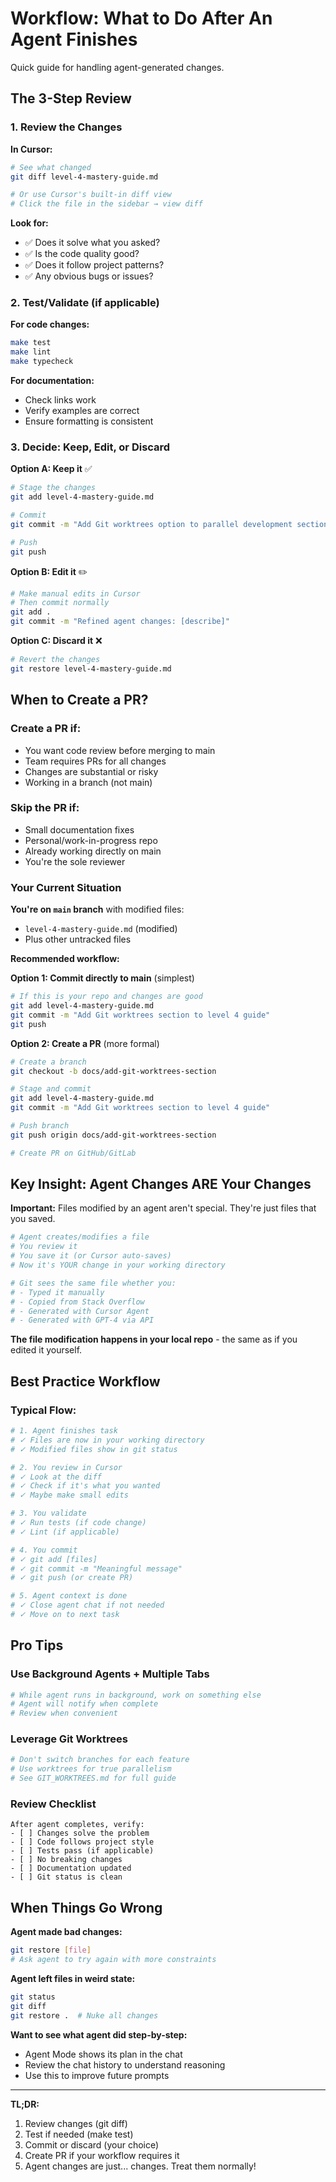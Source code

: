 # Workflow: What to Do After An Agent Finishes

Quick guide for handling agent-generated changes.

## The 3-Step Review

### 1. Review the Changes

**In Cursor:**
```bash
# See what changed
git diff level-4-mastery-guide.md

# Or use Cursor's built-in diff view
# Click the file in the sidebar → view diff
```

**Look for:**
- ✅ Does it solve what you asked?
- ✅ Is the code quality good?
- ✅ Does it follow project patterns?
- ✅ Any obvious bugs or issues?

### 2. Test/Validate (if applicable)

**For code changes:**
```bash
make test
make lint
make typecheck
```

**For documentation:**
- Check links work
- Verify examples are correct
- Ensure formatting is consistent

### 3. Decide: Keep, Edit, or Discard

**Option A: Keep it** ✅
```bash
# Stage the changes
git add level-4-mastery-guide.md

# Commit
git commit -m "Add Git worktrees option to parallel development section"

# Push
git push
```

**Option B: Edit it** ✏️
```bash
# Make manual edits in Cursor
# Then commit normally
git add .
git commit -m "Refined agent changes: [describe]"
```

**Option C: Discard it** ❌
```bash
# Revert the changes
git restore level-4-mastery-guide.md
```

## When to Create a PR?

### Create a PR if:
- You want code review before merging to main
- Team requires PRs for all changes
- Changes are substantial or risky
- Working in a branch (not main)

### Skip the PR if:
- Small documentation fixes
- Personal/work-in-progress repo
- Already working directly on main
- You're the sole reviewer

### Your Current Situation

**You're on `main` branch** with modified files:
- `level-4-mastery-guide.md` (modified)
- Plus other untracked files

**Recommended workflow:**

**Option 1: Commit directly to main** (simplest)
```bash
# If this is your repo and changes are good
git add level-4-mastery-guide.md
git commit -m "Add Git worktrees section to level 4 guide"
git push
```

**Option 2: Create a PR** (more formal)
```bash
# Create a branch
git checkout -b docs/add-git-worktrees-section

# Stage and commit
git add level-4-mastery-guide.md
git commit -m "Add Git worktrees section to level 4 guide"

# Push branch
git push origin docs/add-git-worktrees-section

# Create PR on GitHub/GitLab
```

## Key Insight: Agent Changes ARE Your Changes

**Important:** Files modified by an agent aren't special. They're just files that you saved.

```bash
# Agent creates/modifies a file
# You review it
# You save it (or Cursor auto-saves)
# Now it's YOUR change in your working directory

# Git sees the same file whether you:
# - Typed it manually
# - Copied from Stack Overflow  
# - Generated with Cursor Agent
# - Generated with GPT-4 via API
```

**The file modification happens in your local repo** - the same as if you edited it yourself.

## Best Practice Workflow

### Typical Flow:

```bash
# 1. Agent finishes task
# ✓ Files are now in your working directory
# ✓ Modified files show in git status

# 2. You review in Cursor
# ✓ Look at the diff
# ✓ Check if it's what you wanted
# ✓ Maybe make small edits

# 3. You validate
# ✓ Run tests (if code change)
# ✓ Lint (if applicable)

# 4. You commit
# ✓ git add [files]
# ✓ git commit -m "Meaningful message"
# ✓ git push (or create PR)

# 5. Agent context is done
# ✓ Close agent chat if not needed
# ✓ Move on to next task
```

## Pro Tips

### Use Background Agents + Multiple Tabs
```bash
# While agent runs in background, work on something else
# Agent will notify when complete
# Review when convenient
```

### Leverage Git Worktrees
```bash
# Don't switch branches for each feature
# Use worktrees for true parallelism
# See GIT_WORKTREES.md for full guide
```

### Review Checklist
```
After agent completes, verify:
- [ ] Changes solve the problem
- [ ] Code follows project style
- [ ] Tests pass (if applicable)
- [ ] No breaking changes
- [ ] Documentation updated
- [ ] Git status is clean
```

## When Things Go Wrong

**Agent made bad changes:**
```bash
git restore [file]
# Ask agent to try again with more constraints
```

**Agent left files in weird state:**
```bash
git status
git diff
git restore .  # Nuke all changes
```

**Want to see what agent did step-by-step:**
- Agent Mode shows its plan in the chat
- Review the chat history to understand reasoning
- Use this to improve future prompts

---

**TL;DR:**
1. Review changes (git diff)
2. Test if needed (make test)
3. Commit or discard (your choice)
4. Create PR if your workflow requires it
5. Agent changes are just... changes. Treat them normally!


